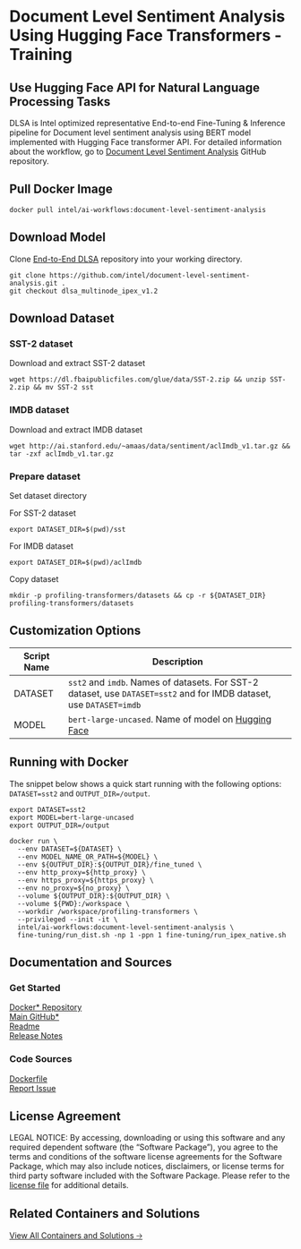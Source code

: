 # **Document Level Sentiment Analysis Using Hugging Face Transformers - Training**

## **Use Hugging Face API for Natural Language Processing Tasks**
DLSA is Intel optimized representative End-to-end Fine-Tuning & Inference pipeline for Document level sentiment analysis using BERT model implemented with Hugging Face transformer API. For detailed information about the workflow, go to [Document Level Sentiment Analysis](https://github.com/intel/document-level-sentiment-analysis) GitHub repository.

## **Pull Docker Image**
```
docker pull intel/ai-workflows:document-level-sentiment-analysis
```

## **Download Model**
Clone [End-to-End DLSA](https://github.com/intel/document-level-sentiment-analysis) repository into your working directory.
```
git clone https://github.com/intel/document-level-sentiment-analysis.git .
git checkout dlsa_multinode_ipex_v1.2
```

## **Download Dataset**
### **SST-2 dataset**
Download and extract SST-2 dataset
```
wget https://dl.fbaipublicfiles.com/glue/data/SST-2.zip && unzip SST-2.zip && mv SST-2 sst
```
### **IMDB dataset**
Download and extract IMDB dataset
```
wget http://ai.stanford.edu/~amaas/data/sentiment/aclImdb_v1.tar.gz && tar -zxf aclImdb_v1.tar.gz
```
### **Prepare dataset**
Set dataset directory 

For SST-2 dataset
```
export DATASET_DIR=$(pwd)/sst
```
For IMDB dataset
```
export DATASET_DIR=$(pwd)/aclImdb
```
Copy dataset
```
mkdir -p profiling-transformers/datasets && cp -r ${DATASET_DIR} profiling-transformers/datasets
```

## **Customization Options**
| Script Name | Description | 
| --- | --- |
| DATASET | `sst2` and `imdb`. Names of datasets. For SST-2 dataset, use `DATASET=sst2` and for IMDB dataset, use `DATASET=imdb` | 
| MODEL | `bert-large-uncased`. Name of model on [Hugging Face](https://huggingface.co/) | 

## **Running with Docker**
The snippet below shows a quick start running with the following options: `DATASET=sst2` and `OUTPUT_DIR=/output`.

```
export DATASET=sst2
export MODEL=bert-large-uncased
export OUTPUT_DIR=/output

docker run \
  --env DATASET=${DATASET} \
  --env MODEL_NAME_OR_PATH=${MODEL} \
  --env ${OUTPUT_DIR}:${OUTPUT_DIR}/fine_tuned \
  --env http_proxy=${http_proxy} \
  --env https_proxy=${https_proxy} \
  --env no_proxy=${no_proxy} \
  --volume ${OUTPUT_DIR}:${OUTPUT_DIR} \
  --volume ${PWD}:/workspace \
  --workdir /workspace/profiling-transformers \
  --privileged --init -it \
  intel/ai-workflows:document-level-sentiment-analysis \
  fine-tuning/run_dist.sh -np 1 -ppn 1 fine-tuning/run_ipex_native.sh
```

## **Documentation and Sources**

### **Get Started**
[Docker* Repository](https://hub.docker.com/u/intel) <br>
[Main GitHub*](https://github.com/intel/document-level-sentiment-analysis)<br>
[Readme](https://github.com/intel/document-level-sentiment-analysis/blob/main/README.md)<br>
[Release Notes]()<br>

### **Code Sources**
[Dockerfile](https://github.com/intel/ai-workflows/blob/v0.1.0/pipelines/language_modeling/pytorch/bert_large/training/Dockerfile.hugging-face-dlsa)<br>
[Report Issue](https://community.intel.com/t5/Intel-Optimized-AI-Frameworks/bd-p/optimized-ai-frameworks)<br>

## **License Agreement**
LEGAL NOTICE: By accessing, downloading or using this software and any required dependent software (the “Software Package”), you agree to the terms and conditions of the software license agreements for the Software Package, which may also include notices, disclaimers, or license terms for third party software included with the Software Package. Please refer to the [license file](https://github.com/intel/ai-workflows/blob/main/LICENSE) for additional details.

## **Related Containers and Solutions**
[View All Containers and Solutions 🡢](https://www.intel.com/content/www/us/en/developer/tools/software-catalog/containers.html)
